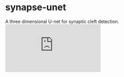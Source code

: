 # synapse-unet
A three dimensional U-net for synaptic cleft detection. 
![image](https://github.com/zudi-lin/synapse-unet/tree/master/img/Unet.pdf)
